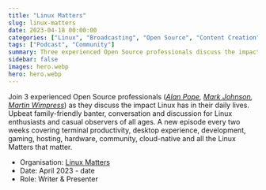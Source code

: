 ```yaml
---
title: "Linux Matters"
slug: linux-matters
date: 2023-04-18 00:00:00
categories: ["Linux", "Broadcasting", "Open Source", "Content Creation"]
tags: ["Podcast", "Community"]
summary: Three experienced Open Source professionals discuss the impact Linux has in their daily lives
sidebar: false
images: hero.webp
hero: hero.webp
---
```


Join 3 experienced Open Source professionals (<em>[Alan Pope](https://linuxmatters.sh/host/apope), [Mark Johnson](https://linuxmatters.sh/host/mjohnson), [Martin Wimpress](https://linuxmatters.sh/host/mwimpress)</em>) as they discuss the impact Linux has in their daily lives. Upbeat family-friendly banter, conversation and discussion for Linux enthusiasts and casual observers of all ages. A new episode every two weeks covering terminal productivity, desktop experience, development, gaming, hosting, hardware, community, cloud-native and all the Linux Matters that matter.

  - Organisation: [Linux Matters](https://linuxmatters.sh)
  - Date: April 2023 - date
  - Role: Writer & Presenter

